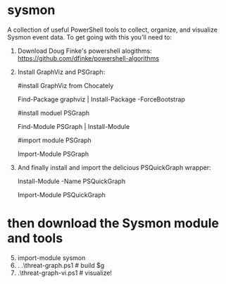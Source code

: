 # sysmon
A collection of useful PowerShell tools to collect, organize, and visualize Sysmon event data.
To get going with this you'll need to:

1. Download Doug Finke's powershell alogithms: https://github.com/dfinke/powershell-algorithms
2. Install GraphViz and PSGraph:

     #install GraphViz from Chocately
     
      Find-Package graphviz | Install-Package -ForceBootstrap
      
     #install moduel PSGraph 
     
     Find-Module PSGraph | Install-Module
     
     #import module PSGraph
     
     Import-Module PSGraph

3. And finally install and import the delicious PSQuickGraph wrapper:

    Install-Module -Name PSQuickGraph
    
    Import-Module PSQuickGraph
 
 # then download the Sysmon module and tools
 5. import-module sysmon    
 6. . .\threat-graph.ps1  # build $g
 7. .\threat-graph-vi.ps1 # visualize!
